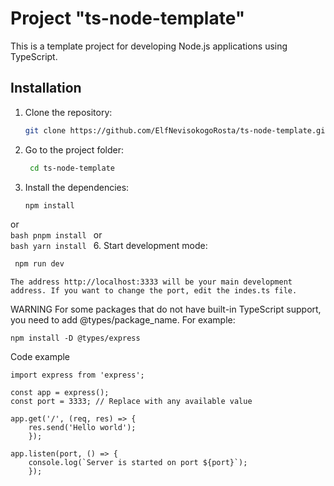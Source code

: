 # Project "ts-node-template"

This is a template project for developing Node.js applications using TypeScript.

## Installation

1. Clone the repository:

   ```bash
   git clone https://github.com/ElfNevisokogoRosta/ts-node-template.git
   ```

2. Go to the project folder:
   ```bash
    cd ts-node-template

4. Install the dependencies:
    ```bash
    npm install
    ```
or   
    ```bash
    pnpm install
    ```
or    
    ```bash
    yarn install
    ```
6. Start development mode:
   ```bash
    npm run dev
   ```
    The address http://localhost:3333 will be your main development address. If you want to change the port, edit the indes.ts file.

WARNING
    For some packages that do not have built-in TypeScript support, you need to add @types/package_name. For example:

    npm install -D @types/express

Code example
 
    import express from 'express';

    const app = express();
    const port = 3333; // Replace with any available value

    app.get('/', (req, res) => {
        res.send('Hello world');
        });

    app.listen(port, () => {
        console.log(`Server is started on port ${port}`);
        });

